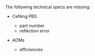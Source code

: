 The following technical specs are missing:

- CeNing PBS
    - part number
    - reflection error

- AOMs
    - efficiencies